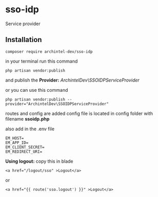 # sso-idp
Service provider


## Installation
```
composer require archintel-dev/sso-idp
```

in your terminal run this command

```
php artisan vendor:publish
```
and publish the **Provider:** _ArchintelDev\SSOIDPServiceProvider_

or you can use this command

```
php artisan vendor:publish --provider="ArchintelDev\SSOIDPServiceProvider"
```

routes and config are added 
config file is located in config folder with filename **ssoidp.php**


also add in the .env file


```
EM_HOST=
EM_APP_ID=
EM_CLIENT_SECRET=
EM_REDIRECT_URI=
```

**Using logout:**
copy this in blade
```
<a href="/logout/sso" >Logout</a>
```
or
```
<a href="{{ route('sso.logout') }}" >Logout</a>
```
